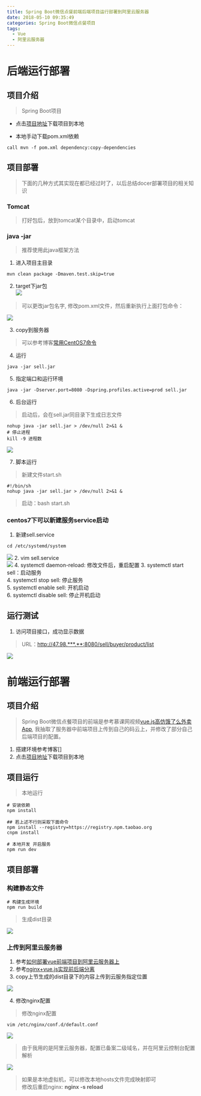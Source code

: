 ```yaml
---
title: Spring Boot微信点餐前端后端项目运行部署到阿里云服务器
date: 2018-05-10 09:35:49
categories: Spring Boot微信点餐项目
tags:
  - Vue
  - 阿里云服务器
---
```


# 后端运行部署  

## 项目介绍  

> Spring Boot项目  

* 点击[项目地址](https://gitee.com/ddebug/sell.git)下载项目到本地     

* 本地手动下载pom.xml依赖  
```jshelllanguage
call mvn -f pom.xml dependency:copy-dependencies
```

## 项目部署  

> 下面的几种方式其实现在都已经过时了，以后总结docer部署项目的相关知识  

### Tomcat  

> 打好包后，放到tomcat某个目录中，启动tomcat 

### java -jar  

> 推荐使用此java框架方法  

1. 进入项目主目录  

```jshelllanguage
mvn clean package -Dmaven.test.skip=true
```
2. target下jar包  
![](http://p8hqd7oln.bkt.clouddn.com/18-5-10/70520653.jpg)
> 可以更改jar包名字, 修改pom.xml文件，然后重新执行上面打包命令：  

![](http://p8hqd7oln.bkt.clouddn.com/18-5-10/74412635.jpg)

3. copy到服务器  
> 可以参考博客[常用CentOS7命令](https://www.ddebug.cn/common-centos7-commands.html)  

4. 运行  
```jshelllanguage
java -jar sell.jar
```

5. 指定端口和运行环境  
```jshelllanguage
java -jar -Dserver.port=8080 -Dspring.profiles.active=prod sell.jar
```

6. 后台运行  

> 启动后，会在sell.jar同目录下生成日志文件  

```jshelllanguage
nohup java -jar sell.jar > /dev/null 2>&1 &
# 停止进程
kill -9 进程数
```
![](http://p8hqd7oln.bkt.clouddn.com/18-5-10/50729385.jpg)

7. 脚本运行  

> 新建文件start.sh  

```jshelllanguage
#!/bin/sh
nohup java -jar sell.jar > /dev/null 2>&1 &
```

> 启动：bash start.sh  

### centos7下可以新建服务service启动  

1. 新建sell.service  

```jshelllanguage
cd /etc/systemd/system
```
![](http://p8hqd7oln.bkt.clouddn.com/18-5-10/83976316.jpg)
2. vim sell.service  
![](http://p8hqd7oln.bkt.clouddn.com/18-5-10/56882885.jpg)
4. systemctl daemon-reload: 修改文件后，重启配置
3. systemctl start sell：启动服务  
4. systemctl stop sell: 停止服务  
5. systemctl enable sell: 开机启动  
6. systemctl disable sell: 停止开机启动  

## 运行测试  

1. 访问项目接口，成功显示数据   

> URL：http://47.98.***.**:8080/sell/buyer/product/list  

![](http://p8hqd7oln.bkt.clouddn.com/18-5-10/87579972.jpg)

# 前端运行部署  

## 项目介绍  

> Spring Boot微信点餐项目的前端是参考慕课网视频[vue.js高仿饿了么外卖App](https://coding.imooc.com/class/74.html),
我抽取了服务器中前端项目上传到自己的码云上，并修改了部分自己后端项目的配置。  

1. 搭建环境参考博客[]  
2. 点击[项目地址](https://gitee.com/ddebug/sell_buyer_ui)下载项目到本地  

## 项目运行  

> 本地运行  

```jshelllanguage
# 安装依赖
npm install

## 若上述不行则采取下面命令
npm install --registry=https://registry.npm.taobao.org
cnpm install

# 本地开发 开启服务
npm run dev
```

## 项目部署  

### 构建静态文件  

```jshelllanguage
# 构建生成环境
npm run build
```
> 生成dist目录  

![](http://p8hqd7oln.bkt.clouddn.com/18-5-10/65663777.jpg)

### 上传到阿里云服务器  

1. 参考[如何部署vue前端项目到阿里云服务器上](https://blog.csdn.net/sherry_chan/article/details/79055211)  
2. 参考[nginx+vue.js实现前后端分离](https://blog.csdn.net/qq_26026975/article/details/75331779)  
3. copy上节生成的dist目录下的内容上传到云服务指定位置  

![](http://p8hqd7oln.bkt.clouddn.com/18-5-10/83119425.jpg)

4. 修改nginx配置   

> 修改nginx配置 

```jshelllanguage
vim /etc/nginx/conf.d/default.conf
```
![](http://p8hqd7oln.bkt.clouddn.com/18-5-10/35267061.jpg)

> 由于我用的是阿里云服务器，配置已备案二级域名，并在阿里云控制台配置解析  

![](http://p8hqd7oln.bkt.clouddn.com/18-5-10/14153152.jpg)

> 如果是本地虚拟机，可以修改本地hosts文件完成映射即可  
> 修改后重启nginx: **nginx -s reload**  





